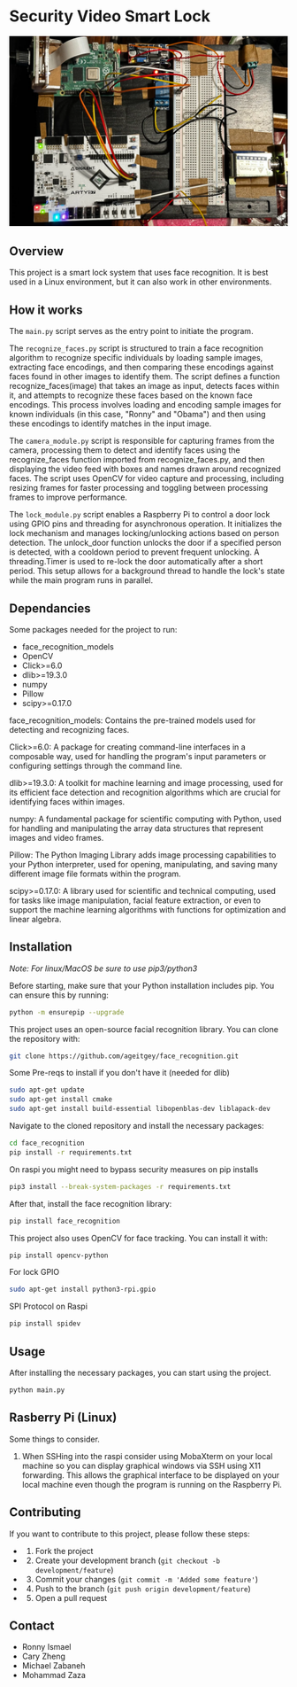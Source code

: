 # Security Video Smart Lock

![board-prototype](images/board_prototype.png "Prototype of System")

## Overview

This project is a smart lock system that uses face recognition.
It is best used in a Linux environment, but it can also work in other environments.

## How it works

The ```main.py``` script serves as the entry point to initiate the program.

The ```recognize_faces.py``` script is structured to train a face recognition algorithm to recognize specific individuals by loading sample images, extracting face encodings, and then comparing these encodings against faces found in other images to identify them. The script defines a function recognize_faces(image) that takes an image as input, detects faces within it, and attempts to recognize these faces based on the known face encodings. This process involves loading and encoding sample images for known individuals (in this case, "Ronny" and "Obama") and then using these encodings to identify matches in the input image.

The ```camera_module.py``` script is responsible for capturing frames from the camera, processing them to detect and identify faces using the recognize_faces function imported from recognize_faces.py, and then displaying the video feed with boxes and names drawn around recognized faces. The script uses OpenCV for video capture and processing, including resizing frames for faster processing and toggling between processing frames to improve performance.

The ```lock_module.py``` script enables a Raspberry Pi to control a door lock using GPIO pins and threading for asynchronous operation. It initializes the lock mechanism and manages locking/unlocking actions based on person detection. The unlock_door function unlocks the door if a specified person is detected, with a cooldown period to prevent frequent unlocking. A threading.Timer is used to re-lock the door automatically after a short period. This setup allows for a background thread to handle the lock's state while the main program runs in parallel.

## Dependancies

Some packages needed for the project to run:
* face_recognition_models
* OpenCV
* Click>=6.0
* dlib>=19.3.0
* numpy
* Pillow
* scipy>=0.17.0

face_recognition_models: Contains the pre-trained models used for detecting and recognizing faces.

Click>=6.0: A package for creating command-line interfaces in a composable way, used for handling the program's input parameters or configuring settings through the command line.

dlib>=19.3.0: A toolkit for machine learning and image processing, used for its efficient face detection and recognition algorithms which are crucial for identifying faces within images.

numpy: A fundamental package for scientific computing with Python, used for handling and manipulating the array data structures that represent images and video frames.

Pillow: The Python Imaging Library adds image processing capabilities to your Python interpreter, used for opening, manipulating, and saving many different image file formats within the program.

scipy>=0.17.0: A library used for scientific and technical computing, used for tasks like image manipulation, facial feature extraction, or even to support the machine learning algorithms with functions for optimization and linear algebra.

## Installation

*Note: For linux/MacOS be sure to use pip3/python3*

Before starting, make sure that your Python installation includes pip. You can ensure this by running:

```sh
python -m ensurepip --upgrade
```

This project uses an open-source facial recognition library. You can clone the repository with:

```sh
git clone https://github.com/ageitgey/face_recognition.git
```

Some Pre-reqs to install if you don't have it (needed for dlib)
```sh
sudo apt-get update
sudo apt-get install cmake
sudo apt-get install build-essential libopenblas-dev liblapack-dev 
```

Navigate to the cloned repository and install the necessary packages:

```sh
cd face_recognition
pip install -r requirements.txt
```

On raspi you might need to bypass security measures on pip installs
```sh
pip3 install --break-system-packages -r requirements.txt
```

After that, install the face recognition library:

```sh
pip install face_recognition
```

This project also uses OpenCV for face tracking. You can install it with:

```sh
pip install opencv-python
```

For lock GPIO
```sh
sudo apt-get install python3-rpi.gpio
```

SPI Protocol on Raspi
```sh
pip install spidev
```

## Usage

After installing the necessary packages, you can start using the project.

```sh
python main.py
```

## Rasberry Pi (Linux)

Some things to consider.

1. When SSHing into the raspi consider using MobaXterm on your local machine so you can display graphical windows via SSH using X11 forwarding. This allows the graphical interface to be displayed on your local machine even though the program is running on the Raspberry Pi.

## Contributing

If you want to contribute to this project, please follow these steps:

- 1. Fork the project
- 2. Create your development branch (`git checkout -b development/feature`)
- 3. Commit your changes (`git commit -m 'Added some feature'`)
- 4. Push to the branch (`git push origin development/feature`)
- 5. Open a pull request

## Contact

- Ronny Ismael
- Cary Zheng
- Michael Zabaneh
- Mohammad Zaza
